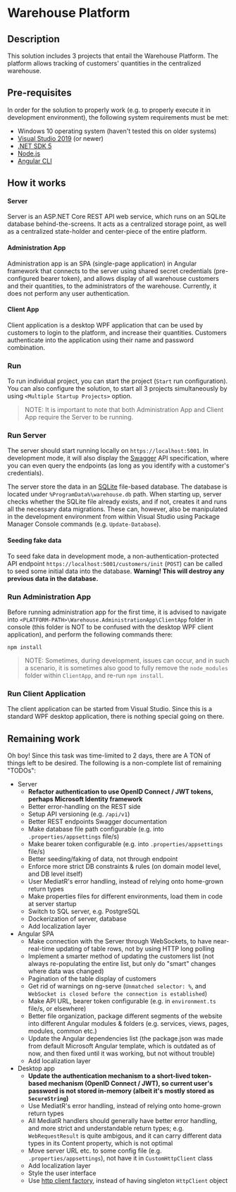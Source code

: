 # Warehouse Platform

## Description

This solution includes 3 projects that entail the Warehouse Platform. The platform allows tracking of customers' quantities in the centralized warehouse.

## Pre-requisites

In order for the solution to properly work (e.g. to properly execute it in development environment), the following system requirements must be met:

- Windows 10 operating system (haven't tested this on older systems)
- [Visual Studio 2019](https://visualstudio.microsoft.com/) (or newer)
- [.NET SDK 5](https://dotnet.microsoft.com/download/dotnet/5.0)
- [Node.js](https://nodejs.org/en/)
- [Angular CLI](https://angular.io/cli)

## How it works

#### Server

Server is an ASP.NET Core REST API web service, which runs on an SQLite database behind-the-screens. It acts as a centralized storage point,
as well as a centralized state-holder and center-piece of the entire platform.

#### Administration App

Administration app is an SPA (single-page application) in Angular framework that connects to the server using shared secret credentials (pre-configured bearer token),
and allows display of all warehouse customers and their quantities, to the administrators of the warehouse. Currently, it does not perform any user authentication.

#### Client App

Client application is a desktop WPF application that can be used by customers to login to the platform, and increase their quantities. Customers authenticate into the
application using their name and password combination.

### Run

To run individual project, you can start the project (`Start` run configuration). You can also configure the solution, to start all 3 projects simultaneously by using `<Multiple Startup Projects>` option.

> NOTE: It is important to note that both Administration App and Client App require the Server to be running.

### Run Server

The server should start running locally on `https://localhost:5001`. In development mode, it will also display the [Swagger](https://swagger.io/) API specification, where you can even query the endpoints
(as long as you identify with a customer's credentials).

The server store the data in an [SQLite](https://www.sqlite.org/index.html) file-based database. The database is located under `%ProgramData%\warehouse.db` path. When starting up, server checks whether
the SQLite file already exists, and if not, creates it and runs all the necessary data migrations. These can, however, also be manipulated in the development environment from within Visual Studio using
Package Manager Console commands (e.g. `Update-Database`).

#### Seeding fake data

To seed fake data in development mode, a non-authentication-protected API endpoint `https://localhost:5001/customers/init` (`POST`) can be called to seed some initial data into the database. **Warning!
This will destroy any previous data in the database.**

### Run Administration App

Before running administration app for the first time, it is advised to navigate into `<PLATFORM-PATH>\Warehouse.AdministrationApp\ClientApp` folder in console (this folder is NOT to be confused with the desktop
WPF client application), and perform the following commands there:

```
npm install
```

> NOTE: Sometimes, during development, issues can occur, and in such a scenario, it is sometimes also good to fully remove the `node_modules` folder within `ClientApp`, and re-run `npm install`.

### Run Client Application

The client application can be started from Visual Studio. Since this is a standard WPF desktop application, there is nothing special going on there.

## Remaining work

Oh boy! Since this task was time-limited to 2 days, there are A TON of things left to be desired. The following is a non-complete list of remaining "TODOs":

- Server
  - **Refactor authentication to use OpenID Connect / JWT tokens, perhaps Microsoft Identity framework**
  - Better error-handling on the REST side
  - Setup API versioning (e.g. `/api/v1`)
  - Better REST endpoints Swagger documentation
  - Make database file path configurable (e.g. into `.properties/appsettings` file/s)
  - Make bearer token configurable (e.g. into `.properties/appsettings` file/s)
  - Better seeding/faking of data, not through endpoint
  - Enforce more strict DB constraints & rules (on domain model level, and DB level itself)
  - User MediatR's error handling, instead of relying onto home-grown return types
  - Make properties files for different environments, load them in code at server startup
  - Switch to SQL server, e.g. PostgreSQL
  - Dockerization of server, database
  - Add localization layer
- Angular SPA
  - Make connection with the Server through WebSockets, to have near-real-time updating of table rows, not by using HTTP long polling
  - Implement a smarter method of updating the customers list (not always re-populating the entire list, but only do "smart" changes where data was changed)
  - Pagination of the table display of customers
  - Get rid of warnings on ng-serve (`Unmatched selector: %`, and `WebSocket is closed before the connection is established`)
  - Make API URL, bearer token configurable (e.g. in `environment.ts` file/s, or elsewhere)
  - Better file organization, package different segments of the website into different Angular modules & folders (e.g. services, views, pages, modules, common etc.)
  - Update the Angular dependencies list (the package.json was made from default Microsoft Angular template, which is outdated as of now, and then fixed until it was working, but not without trouble)
  - Add localization layer
- Desktop app
  - **Update the authentication mechanism to a short-lived token-based mechanism (OpenID Connect / JWT), so current user's password is not stored in-memory (albeit it's mostly stored as `SecureString`)**
  - Use MediatR's error handling, instead of relying onto home-grown return types
  - All MediatR handlers should generally have better error handling, and more strict and understandable return types; e.g. `WebRequestResult` is quite ambigous, and it can carry different data types in its Content property, which is not optimal
  - Move server URL etc. to some config file (e.g. `.properties/appsettings`), not have it in `CustomHttpClient` class
  - Add localization layer
  - Style the user interface
  - Use [http client factory](https://docs.microsoft.com/en-us/dotnet/architecture/microservices/implement-resilient-applications/use-httpclientfactory-to-implement-resilient-http-requests), instead of having singleton `HttpClient` object